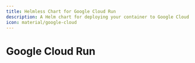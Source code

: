 ```yaml
---
title: Helmless Chart for Google Cloud Run
description: A Helm chart for deploying your container to Google Cloud Run.
icon: material/google-cloud
---
```


# Google Cloud Run
